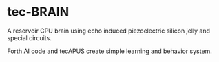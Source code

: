 # tec-BRAIN

A reservoir CPU brain using echo induced piezoelectric silicon jelly and special circuits. 

Forth AI code and tecAPUS create simple learning and behavior system.
